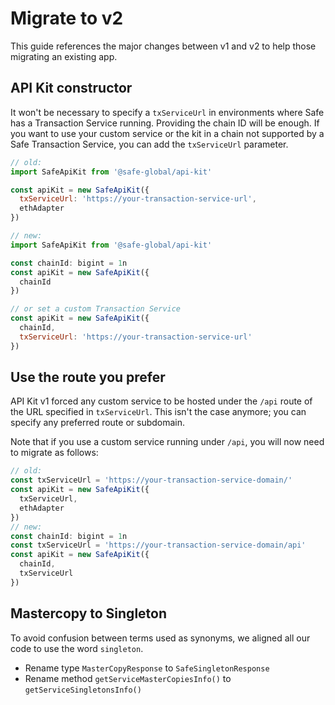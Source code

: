 # Migrate to v2

This guide references the major changes between v1 and v2 to help those migrating an existing app.

## API Kit constructor

It won't be necessary to specify a `txServiceUrl` in environments where Safe has a Transaction Service running. Providing the chain ID will be enough. If you want to use your custom service or the kit in a chain not supported by a Safe Transaction Service, you can add the `txServiceUrl` parameter.

```js
// old:
import SafeApiKit from '@safe-global/api-kit'

const apiKit = new SafeApiKit({
  txServiceUrl: 'https://your-transaction-service-url',
  ethAdapter
})

// new:
import SafeApiKit from '@safe-global/api-kit'

const chainId: bigint = 1n
const apiKit = new SafeApiKit({
  chainId
})

// or set a custom Transaction Service
const apiKit = new SafeApiKit({
  chainId,
  txServiceUrl: 'https://your-transaction-service-url'
})
```

## Use the route you prefer

API Kit v1 forced any custom service to be hosted under the `/api` route of the URL specified in `txServiceUrl`. This isn't the case anymore; you can specify any preferred route or subdomain.

Note that if you use a custom service running under `/api`, you will now need to migrate as follows:

```js
// old:
const txServiceUrl = 'https://your-transaction-service-domain/'
const apiKit = new SafeApiKit({
  txServiceUrl,
  ethAdapter
})
// new:
const chainId: bigint = 1n
const txServiceUrl = 'https://your-transaction-service-domain/api'
const apiKit = new SafeApiKit({
  chainId,
  txServiceUrl
})
```

## Mastercopy to Singleton

To avoid confusion between terms used as synonyms, we aligned all our code to use the word `singleton`.

- Rename type `MasterCopyResponse` to `SafeSingletonResponse`
- Rename method `getServiceMasterCopiesInfo()` to `getServiceSingletonsInfo()`